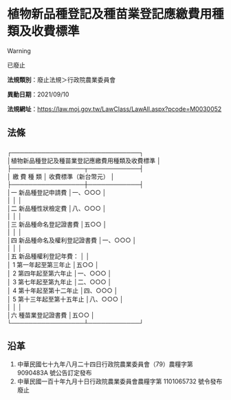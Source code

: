 # 植物新品種登記及種苗業登記應繳費用種類及收費標準


> [!WARNING]
> 已廢止


**法規類別**：廢止法規＞行政院農業委員會

**異動日期**：2021/09/10  

**法規網址**：https://law.moj.gov.tw/LawClass/LawAll.aspx?pcode=M0030052



## 法條
##### 
┌──────────────────────────────┐  
│植物新品種登記及種苗業登記應繳費用種類及收費標準            │  
├─────────────────┬────────────┤  
│      繳    費    種    類        │  收費標準（新台幣元）  │  
├─────────────────┼────────────┤  
│一  新品種登記申請費              │一、○○○              │  
│                                  │                        │  
│二  新品種性狀檢定費              │八、○○○              │  
│                                  │                        │  
│三  新品種命名登記證書費          │五○○                  │  
│                                  │                        │  
│四  新品種命名及權利登記證書費    │一、○○○              │  
│                                  │                        │  
│五  新品種權利登記年費：          │                        │  
│    1 第一年起至第三年止          │五○○                  │  
│    2 第四年起至第六年止          │一、○○○              │  
│    3 第七年起至第九年止          │二、○○○              │  
│    4 第十年起至第十二年止        │四、○○○              │  
│    5 第十三年起至第十五年止      │八、○○○              │  
│                                  │                        │  
│六  種苗業登記證書費              │五○○                  │  
└─────────────────┴────────────┘

## 沿革
1. 中華民國七十九年八月二十四日行政院農業委員會（79）農糧字第 9090483A 號公告訂定發布
1. 中華民國一百十年九月十日行政院農業委員會農糧字第 1101065732 號令發布廢止
